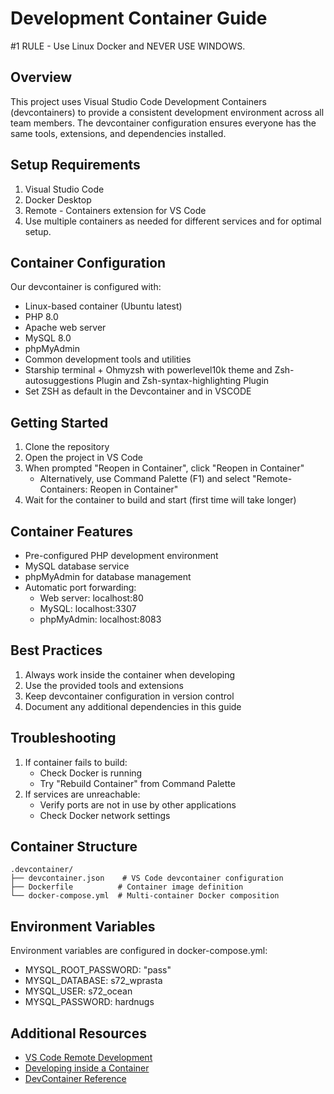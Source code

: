 # Development Container Guide

#1 RULE - Use Linux Docker and NEVER USE WINDOWS.

## Overview
This project uses Visual Studio Code Development Containers (devcontainers) to provide a consistent development environment across all team members. The devcontainer configuration ensures everyone has the same tools, extensions, and dependencies installed.

## Setup Requirements
1. Visual Studio Code
2. Docker Desktop
3. Remote - Containers extension for VS Code
4. Use multiple containers as needed for different services and for optimal setup.

## Container Configuration
Our devcontainer is configured with:
- Linux-based container (Ubuntu latest)
- PHP 8.0
- Apache web server
- MySQL 8.0
- phpMyAdmin
- Common development tools and utilities
- Starship terminal + Ohmyzsh with powerlevel10k theme and Zsh-autosuggestions Plugin and Zsh-syntax-highlighting Plugin
- Set ZSH as default in the Devcontainer and in VSCODE
## Getting Started
1. Clone the repository
2. Open the project in VS Code
3. When prompted "Reopen in Container", click "Reopen in Container"
   - Alternatively, use Command Palette (F1) and select "Remote-Containers: Reopen in Container"
4. Wait for the container to build and start (first time will take longer)

## Container Features
- Pre-configured PHP development environment
- MySQL database service
- phpMyAdmin for database management
- Automatic port forwarding:
  - Web server: localhost:80
  - MySQL: localhost:3307
  - phpMyAdmin: localhost:8083

## Best Practices
1. Always work inside the container when developing
2. Use the provided tools and extensions
3. Keep devcontainer configuration in version control
4. Document any additional dependencies in this guide

## Troubleshooting
1. If container fails to build:
   - Check Docker is running
   - Try "Rebuild Container" from Command Palette
2. If services are unreachable:
   - Verify ports are not in use by other applications
   - Check Docker network settings

## Container Structure
```
.devcontainer/
├── devcontainer.json    # VS Code devcontainer configuration
├── Dockerfile          # Container image definition
└── docker-compose.yml  # Multi-container Docker composition
```

## Environment Variables
Environment variables are configured in docker-compose.yml:
- MYSQL_ROOT_PASSWORD: "pass"
- MYSQL_DATABASE: s72_wprasta
- MYSQL_USER: s72_ocean
- MYSQL_PASSWORD: hardnugs

## Additional Resources
- [VS Code Remote Development](https://code.visualstudio.com/docs/remote/remote-overview)
- [Developing inside a Container](https://code.visualstudio.com/docs/remote/containers)
- [DevContainer Reference](https://code.visualstudio.com/docs/remote/devcontainerjson-reference)
